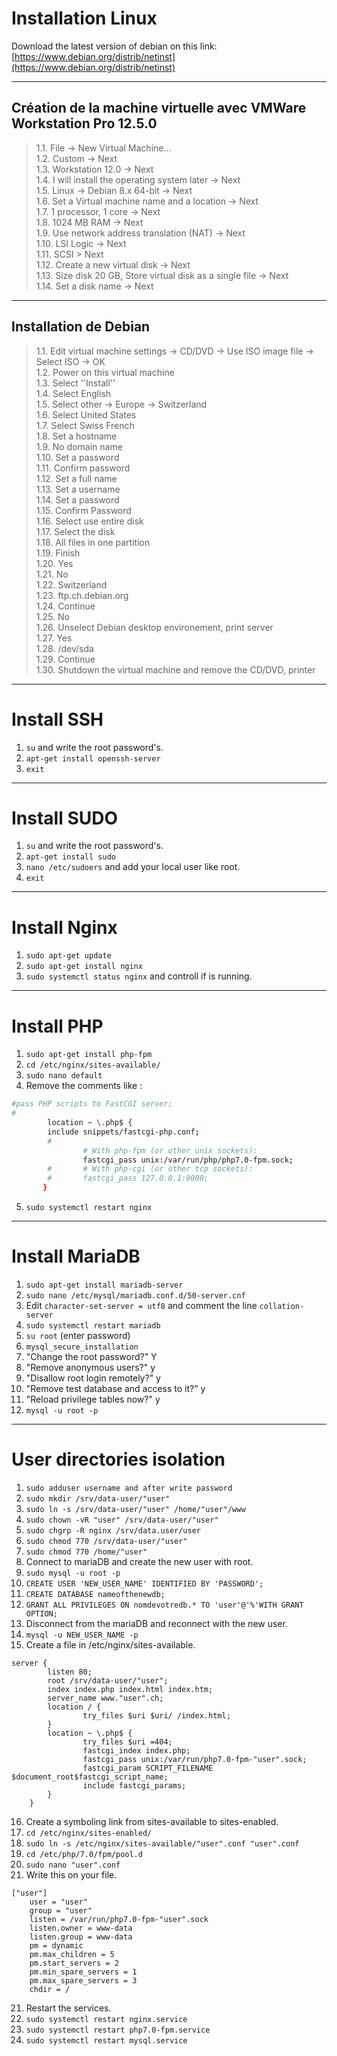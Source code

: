 # Installation Linux
Download the latest version of debian on this link: [https://www.debian.org/distrib/netinst](https://www.debian.org/distrib/netinst)

---
## Création de la machine virtuelle avec VMWare Workstation Pro 12.5.0
>1.1.   File -> New Virtual Machine...</br>
>1.2.   Custom -> Next</br>
>1.3.   Workstation 12.0 -> Next</br>
>1.4.   I will install the operating system later -> Next</br>
>1.5.   Linux -> Debian 8.x 64-bit -> Next</br>
>1.6.   Set a Virtual machine name and a location -> Next</br>
>1.7.   1 processor, 1 core -> Next</br>
>1.8.   1024 MB RAM -> Next</br>
>1.9.   Use network address translation (NAT) -> Next</br>
>1.10.  LSI Logic -> Next</br>
>1.11.  SCSI     > Next</br>
>1.12.  Create a new virtual disk -> Next</br>
>1.13.  Size disk 20 GB, Store virtual disk as a single file -> Next</br>
>1.14.  Set a disk name -> Next</br>

---
## Installation de Debian
>1.1.   Edit virtual machine settings -> CD/DVD -> Use ISO image file -> Select ISO -> OK</br>
>1.2.   Power on this virtual machine</br>
>1.3.   Select ''Install''</br>
>1.4.   Select English </br>
>1.5.   Select other -> Europe -> Switzerland</br>
>1.6.   Select United States</br>
>1.7.   Select Swiss French</br>
>1.8.   Set a hostname</br>
>1.9.   No domain name</br>
>1.10.  Set a password</br>
>1.11.  Confirm password</br>
>1.12.  Set a full name </br>
>1.13.  Set a username</br>
>1.14.  Set a password</br>
>1.15.  Confirm Password</br>
>1.16.  Select use entire disk</br>
>1.17.  Select the disk</br>
>1.18.  All files in one partition</br>
>1.19.  Finish</br>
>1.20.  Yes</br>
>1.21.  No</br>
>1.22.  Switzerland</br>
>1.23.  ftp.ch.debian.org</br>
>1.24.  Continue</br>
>1.25.  No</br>
>1.26.  Unselect Debian desktop environement, print server</br>
>1.27.  Yes</br>
>1.28.  /dev/sda</br>
>1.29.  Continue</br>
>1.30.  Shutdown the virtual machine and remove the CD/DVD, printer</br>

---

# Install SSH
1. `su` and write the root password's.
2. ```apt-get install openssh-server```
3. ```exit```

---

# Install SUDO
1. `su` and write the root password's.
2. ```apt-get install sudo```
2. `nano /etc/sudoers` and add your local user like root.
3. ```exit```

---

# Install Nginx
1. ```sudo apt-get update```
2. ```sudo apt-get install nginx```
3. ```sudo systemctl status nginx``` and controll if is running.

---

# Install PHP
1. ```sudo apt-get install php-fpm```
2. ```cd /etc/nginx/sites-available/```
3. ```sudo nano default```
4. Remove the comments like : 

```bash
#pass PHP scripts to FastCGI server;
#
        location ~ \.php$ {
        include snippets/fastcgi-php.conf;
        #
                # With php-fpm (or other unix sockets):
                fastcgi_pass unix:/var/run/php/php7.0-fpm.sock;
        #       # With php-cgi (or other tcp sockets):
        #       fastcgi_pass 127.0.0.1:9000;
       }
```

5. ```sudo systemctl restart nginx```

---

# Install MariaDB
1.  ```sudo apt-get install mariadb-server```
2.  ```sudo nano /etc/mysql/mariadb.conf.d/50-server.cnf```
3.  Edit ```character-set-server = utf8``` and comment the line ```collation-server```
4.  ```sudo systemctl restart mariadb```
5.  ```su root``` (enter password)
6.  ```mysql_secure_installation```
7.  "Change the root password?" Y
8.  "Remove anonymous users?" y
9.  "Disallow root login remotely?" y
10. "Remove test database and access to it?" y
11. "Reload privilege tables now?" y
12. ```mysql -u root -p```

---

# User directories isolation
1.  ```sudo adduser username and after write password```
2.  ```sudo mkdir /srv/data-user/"user"```
3.  ```sudo ln -s /srv/data-user/"user" /home/"user"/www```
4.  ```sudo chown -vR "user" /srv/data-user/"user"```
5.  ```sudo chgrp -R nginx /srv/data.user/user```
6.  ```sudo chmod 770 /srv/data-user/"user"```
7.  ```sudo chmod 770 /home/"user"```
8.  Connect to mariaDB and create the new user with root.
9.  ```sudo mysql -u root -p```
10. ```CREATE USER 'NEW_USER_NAME' IDENTIFIED BY 'PASSWORD'; ```
11. ```CREATE DATABASE nameofthenewdb;```
12. ```GRANT ALL PRIVILEGES ON nomdevotredb.* TO 'user'@'%'WITH GRANT OPTION;```
13. Disconnect from the mariaDB and reconnect with the new user.
14. ```mysql -u NEW_USER_NAME -p ```
15. Create a file in /etc/nginx/sites-available.

```nginx
server {
        listen 80;
        root /srv/data-user/"user";
        index index.php index.html index.htm;
        server_name www."user".ch;
        location / {
                try_files $uri $uri/ /index.html;
        }
        location ~ \.php$ {
                try_files $uri =404;
                fastcgi_index index.php;
                fastcgi_pass unix:/var/run/php7.0-fpm-"user".sock;
                fastcgi_param SCRIPT_FILENAME $document_root$fastcgi_script_name;
                include fastcgi_params;
        }
    }
```
16. Create a symboling link from sites-available to sites-enabled.
17. ```cd /etc/nginx/sites-enabled/```
17. ```sudo ln -s /etc/nginx/sites-available/"user".conf "user".conf```
18. ```cd /etc/php/7.0/fpm/pool.d```
19. ```sudo nano "user".conf```
20. Write this on your file.
```
["user"]
    user = "user"
    group = "user"
    listen = /var/run/php7.0-fpm-"user".sock
    listen.owner = www-data
    listen.group = www-data
    pm = dynamic
    pm.max_children = 5
    pm.start_servers = 2
    pm.min_spare_servers = 1
    pm.max_spare_servers = 3
    chdir = /
```
21. Restart the services.
22. ```sudo systemctl restart nginx.service``` 
23. ```sudo systemctl restart php7.0-fpm.service```
24. ```sudo systemctl restart mysql.service```

